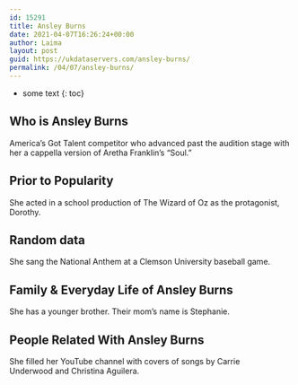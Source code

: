 ```yaml
---
id: 15291
title: Ansley Burns
date: 2021-04-07T16:26:24+00:00
author: Laima
layout: post
guid: https://ukdataservers.com/ansley-burns/
permalink: /04/07/ansley-burns/
---
```


* some text
{: toc}


## Who is Ansley Burns
                  
                  
                  
America&#8217;s Got Talent competitor who advanced past the audition stage with her a cappella version of Aretha Franklin&#8217;s &#8220;Soul.&#8221;
                  
              
            
              
            
                
                
                
## Prior to Popularity
                  
                  
                  
She acted in a school production of The Wizard of Oz as the protagonist, Dorothy.
                  
              
            
              
            
                
                
                
## Random data
                  
                  
                  
She sang the National Anthem at a Clemson University baseball game.
                  
              
            
              
            
                
                
                
## Family & Everyday Life of Ansley Burns
                  
                  
                  
She has a younger brother. Their mom&#8217;s name is Stephanie.
                  
              
            
              
            
                
                
                
## People Related With Ansley Burns
                  
                  
                  
She filled her YouTube channel with covers of songs by Carrie Underwood and Christina Aguilera.
                  
              
            
              
            
                
              
            
              
              
            
            
              
            
          
          
          